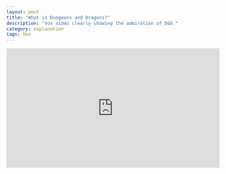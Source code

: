```yaml
---
layout: post
title: "What is Dungeons and Dragons?"
description: "Vox video clearly showing the admiration of D&D."
category: explanation
tags: Vox
---
```


<center><iframe width="560" height="315" src="https://www.youtube.com/embed/2PEt5RdNHNw" frameborder="0" allowfullscreen></iframe></center><br>